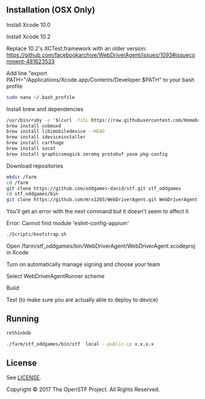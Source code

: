 ## Installation (OSX Only)

Install Xcode 10.0

Install Xcode 10.2

Replace 10.2's XCTest.framework with an older version: https://github.com/facebookarchive/WebDriverAgent/issues/1093#issuecomment-481623523

Add line "export PATH="/Applications/Xcode.app/Contents/Developer:$PATH" to your bash profile
```bash
sudo nano ~/.bash_profile
```

Install brew and dependencies
```bash
/usr/bin/ruby -e "$(curl -fsSL https://raw.githubusercontent.com/Homebrew/install/master/install)"
brew install usbmuxd
brew install libimobiledevice --HEAD
brew install ideviceinstaller
brew install carthage
brew install socat
brew install graphicsmagick zeromq protobuf yasm pkg-config
```

Download repositories
```bash
mkdir /farm
cd /farm
git clone https://github.com/oddgames-david/stf.git stf_oddgames
cd stf_oddgames/bin
git clone https://github.com/mrx1203/WebDriverAgent.git WebDriverAgent
```

You'll get an error with the next command but it doesn't seem to affect it

Error: Cannot find module 'eslint-config-appium'
```bash
./Scripts/bootstrap.sh
```

Open /farm/stf_oddgames/bin/WebDriverAgent/WebDriverAgent.xcodeproj in Xcode


Turn on automatically manage signing and choose your team

Select WebDriverAgentRunner scheme

Build

Test (to make sure you are actually able to deploy to device)


## Running

```bash
rethinkdb
```

```bash
./farm/stf_oddgames/bin/stf  local --public-ip x.x.x.x
```

## License

See [LICENSE](LICENSE).

Copyright © 2017 The OpenSTF Project. All Rights Reserved.

[contact-link]: mailto:contact@openstf.io
